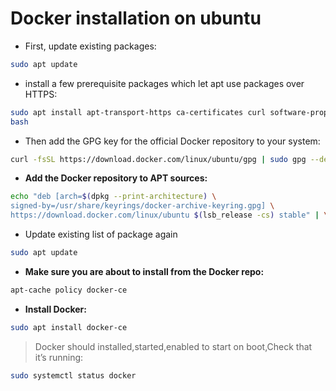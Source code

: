 # Docker installation on ubuntu

- First, update existing packages:

```bash
sudo apt update
```

- install a few prerequisite packages which let apt use packages over HTTPS:

```bash
sudo apt install apt-transport-https ca-certificates curl software-properties-common
bash
```

- Then add the GPG key for the official Docker repository to your system:

```bash
curl -fsSL https://download.docker.com/linux/ubuntu/gpg | sudo gpg --dearmor -o /usr/share/keyrings/docker-archive-keyring.gpg
```

- **Add the Docker repository to APT sources:**

```bash
echo "deb [arch=$(dpkg --print-architecture) \
signed-by=/usr/share/keyrings/docker-archive-keyring.gpg] \
https://download.docker.com/linux/ubuntu $(lsb_release -cs) stable" | \
```

- Update existing list of package again

```bash
sudo apt update
```

- **Make sure you are about to install from the Docker repo:**

```bash
apt-cache policy docker-ce
```

- **Install Docker:**

```bash
sudo apt install docker-ce
```

> Docker should installed,started,enabled to start on boot,Check that it’s running:

```bash
sudo systemctl status docker
```
